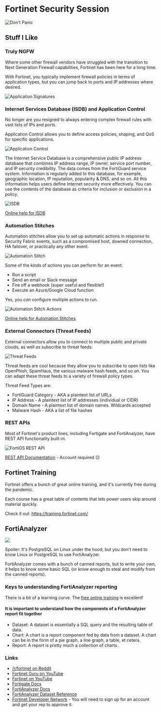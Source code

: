 # Fortinet Security Session

![Don't Panic](images/incase.png)

## Stuff I Like

### Truly NGFW

Where some other firewall vendors have struggled with the transition to Next Generation Firewall capabilities, Fortinet has been here for a long time.

With Fortinet, you typically implement firewall policies in terms of application types, but you can jump back to ports and IP addresses where desired.

![Application Signatures](images/app-sigs.png)

### Internet Services Database (ISDB) and Application Control

No longer are you resigned to always entering complex firewall rules with vast lists of IPs and ports.

Application Control allows you to define access policies, shaping, and QoS for specific applications.

![Application Control](images/app-control.png)

The Internet Service Database is a comprehensive public IP address database that combines IP address range, IP owner, service port number, and IP security credibility. The data comes from the FortiGuard service system. Information is regularly added to this database, for example, geographic location, IP reputation, popularity & DNS, and so on. All this information helps users define Internet security more effectively. You can use the contents of the database as criteria for inclusion or exclusion in a policy.

![ISDB](images/isdb.png)

[Online help for ISDB](https://docs.fortinet.com/document/fortigate/6.4.5/administration-guide/849970/policy-with-internet-service)

### Automation Stitches

Automation stitches allow you to set up automatic actions in response to Security Fabric events, such as a compromised host, downed connection, HA failover, or practically any other event.

![Automation Stitch](images/auto1.png)

Some of the kinds of actions you can perform for an event:

* Run a script
* Send an email or Slack message
* Fire off a webhook (super useful and flexible!)
* Execute an Azure/Google Cloud function

Yes, you *can* configure multiple actions to run.

![Automation Stitch Actions](images/auto3.png)

[Online help for Automation Stitches](https://docs.fortinet.com/document/fortigate/6.4.5/administration-guide/139441/automation-stitches)

### External Connectors (Threat Feeds)

External connectors allow you to connect to multiple public and private clouds, as well as subscribe to threat feeds.

![Threat Feeds](images/threat-feeds.png)

Threat feeds are cool because they allow you to subscribe to open lists like OpenPhish, SpamHaus, the various malware hash feeds, and so on. You can adapt these threat feeds to a variety of firewall policy types.

Threat Feed Types are:

* FortiGuard Category - AKA a plaintext list of URLs
* IP Address - A plaintext list of IP addresses (individual or CIDR)
* Domain Name - A plaintext list of domain names. Wildcards accepted
* Malware Hash - AKA a list of file hashes 

### REST APIs

Most of Fortinet's product lines, including Fortigate and FortiAnalyzer, have REST API functionality built-in.

![FortiOS REST API](images/fortios-rest.png)

[REST API Documentation](https://fndn.fortinet.net/) - Account required ☹️

## Fortinet Training

Fortinet offers a bunch of great online training, and it's currently free during the pandemic.

Each course has a great table of contents that lets power users skip around material quickly.

Check it out: https://training.fortinet.com/

## FortiAnalyzer

![](images/math.gif)

Spoiler: It's PostgreSQL on Linux under the hood, but you don't need to know Linux or PostgreSQL to use FortiAnalyzer.

FortiAnalyzer comes with a bunch of canned reports, but to write your own, it helps to know some basic SQL (or know enough to steal and modify from the canned reports).

### Keys to understanding FortiAnalyzer reporting

There is a bit of a learning curve. The [free online training](https://training.fortinet.com/) is excellent!

#### It is important to understand how the components of a FortiAnalyzer report fit together

* Dataset: A dataset is essentially a SQL query and the resulting table of data.
* Chart: A chart is a report component fed by data from a dataset. A chart can be in the form of a pie graph, a line graph, a table, et cetera.
* Report: A report is pretty much a collection of charts.

### Links

* [/r/fortinet on Reddit](https://old.reddit.com/r/fortinet/)
* [Fortinet Guru on YouTube](https://www.youtube.com/channel/UC-rd6xdOuYdWxON1sUOCyUA)
* [Fortinet on YouTube](https://www.youtube.com/c/fortinet/)
* [Fortigate Docs](https://docs.fortinet.com/product/fortigate/6.4)
* [FortiAnalyzer Docs](https://docs.fortinet.com/product/fortianalyzer/6.4)
* [FortiAnalyzer Dataset Reference](https://docs.fortinet.com/document/fortianalyzer/6.4.5/dataset-reference/398203/introduction)
* [Fortinet Developer Network](https://fndn.fortinet.net/) - You will need to sign up for an account and get your rep to approve it.

